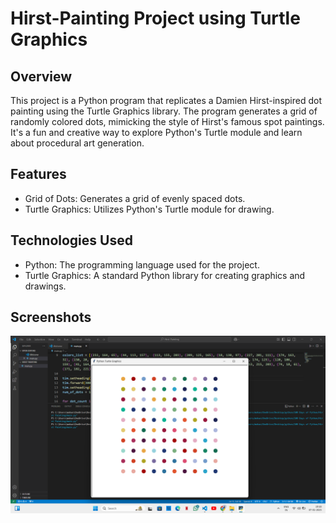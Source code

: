 # Hirst-Painting Project using Turtle Graphics
## Overview
This project is a Python program that replicates a Damien Hirst-inspired dot painting using the Turtle Graphics library. The program generates a grid of randomly colored dots, mimicking the style of Hirst's famous spot paintings. It's a fun and creative way to explore Python's Turtle module and learn about procedural art generation.
## Features
- Grid of Dots: Generates a grid of evenly spaced dots.
- Turtle Graphics: Utilizes Python's Turtle module for drawing.
## Technologies Used
- Python: The programming language used for the project.
- Turtle Graphics: A standard Python library for creating graphics and drawings.
## Screenshots
![Screenshot](Hirst%20Painting/Screenshot.png)
